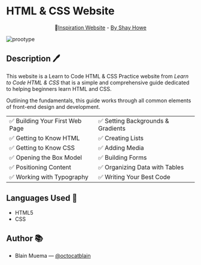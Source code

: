 # HTML & CSS Website

<div align="center">

:bookmark:[Inspiration Website](https://learn.shayhowe.com/practice/adding-media/index.html) - [By Shay Howe](https://learn.shayhowe.com)

</div>

![prootype](https://learn.shayhowe.com/assets/images/courses/html-css/adding-media/practice-1a.png)

## Description :pen:

This website is a Learn to Code HTML & CSS Practice website from _Learn to Code HTML & CSS_ that is a simple and comprehensive guide dedicated to helping beginners learn HTML and CSS.

Outlining the fundamentals, this guide works through all common elements of front-end design and development.

|                                 |                                    |
| ------------------------------- | ---------------------------------- |
| ✅ Building Your First Web Page | ✅ Setting Backgrounds & Gradients |
| ✅ Getting to Know HTML         | ✅ Creating Lists                  |
| ✅ Getting to Know CSS          | ✅ Adding Media                    |
| ✅ Opening the Box Model        | ✅ Building Forms                  |
| ✅ Positioning Content          | ✅ Organizing Data with Tables     |
| ✅ Working with Typography      | ✅ Writing Your Best Code          |

## Languages Used :pencil:

- HTML5
- CSS

## Author :books:

- Blain Muema &mdash; [@octocatblain](https://github.com/octocatblain)

